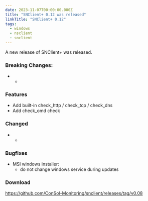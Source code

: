 ```yaml
---
date: 2023-11-07T00:00:00.000Z
title: "SNClient+ 0.12 was released"
linkTitle: "SNClient+ 0.12"
tags:
  - windows
  - nsclient
  - snclient
---
```

A new release of SNClient+ was released.
### Breaking Changes:
* -
### Features
* Add built-in check_http / check_tcp / check_dns
* Add check_omd check
### Changed
* -
### Bugfixes
* MSI windows installer:  
  - do not change windows service during updates
### Download
<https://github.com/ConSol-Monitoring/snclient/releases/tag/v0.08>

